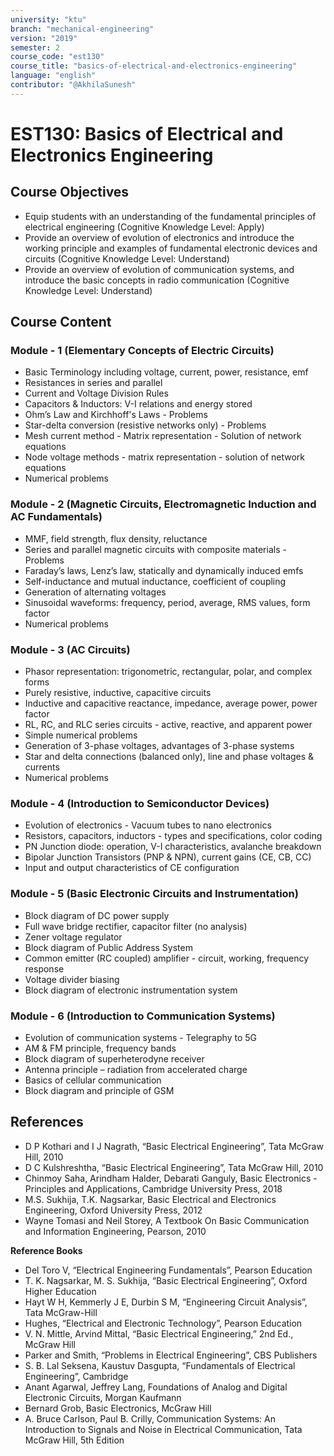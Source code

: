 ```yaml
---
university: "ktu"
branch: "mechanical-engineering"
version: "2019"
semester: 2
course_code: "est130"
course_title: "basics-of-electrical-and-electronics-engineering"
language: "english"
contributor: "@AkhilaSunesh"
---
```


# EST130: Basics of Electrical and Electronics Engineering

## Course Objectives

* Equip students with an understanding of the fundamental principles of electrical engineering (Cognitive Knowledge Level: Apply)  
* Provide an overview of evolution of electronics and introduce the working principle and examples of fundamental electronic devices and circuits (Cognitive Knowledge Level: Understand)  
* Provide an overview of evolution of communication systems, and introduce the basic concepts in radio communication (Cognitive Knowledge Level: Understand)  

## Course Content

### Module - 1 (Elementary Concepts of Electric Circuits)
* Basic Terminology including voltage, current, power, resistance, emf  
* Resistances in series and parallel  
* Current and Voltage Division Rules  
* Capacitors & Inductors: V-I relations and energy stored  
* Ohm’s Law and Kirchhoff's Laws - Problems  
* Star-delta conversion (resistive networks only) - Problems  
* Mesh current method - Matrix representation - Solution of network equations  
* Node voltage methods - matrix representation - solution of network equations  
* Numerical problems  

### Module - 2 (Magnetic Circuits, Electromagnetic Induction and AC Fundamentals)
* MMF, field strength, flux density, reluctance  
* Series and parallel magnetic circuits with composite materials - Problems  
* Faraday’s laws, Lenz’s law, statically and dynamically induced emfs  
* Self-inductance and mutual inductance, coefficient of coupling  
* Generation of alternating voltages  
* Sinusoidal waveforms: frequency, period, average, RMS values, form factor  
* Numerical problems  

### Module - 3 (AC Circuits)
* Phasor representation: trigonometric, rectangular, polar, and complex forms  
* Purely resistive, inductive, capacitive circuits  
* Inductive and capacitive reactance, impedance, average power, power factor  
* RL, RC, and RLC series circuits - active, reactive, and apparent power  
* Simple numerical problems  
* Generation of 3-phase voltages, advantages of 3-phase systems  
* Star and delta connections (balanced only), line and phase voltages & currents  
* Numerical problems  

### Module - 4 (Introduction to Semiconductor Devices)
* Evolution of electronics - Vacuum tubes to nano electronics  
* Resistors, capacitors, inductors - types and specifications, color coding  
* PN Junction diode: operation, V-I characteristics, avalanche breakdown  
* Bipolar Junction Transistors (PNP & NPN), current gains (CE, CB, CC)  
* Input and output characteristics of CE configuration  

### Module - 5 (Basic Electronic Circuits and Instrumentation)
* Block diagram of DC power supply  
* Full wave bridge rectifier, capacitor filter (no analysis)  
* Zener voltage regulator  
* Block diagram of Public Address System  
* Common emitter (RC coupled) amplifier - circuit, working, frequency response  
* Voltage divider biasing  
* Block diagram of electronic instrumentation system  

### Module - 6 (Introduction to Communication Systems)
* Evolution of communication systems - Telegraphy to 5G  
* AM & FM principle, frequency bands  
* Block diagram of superheterodyne receiver  
* Antenna principle – radiation from accelerated charge  
* Basics of cellular communication  
* Block diagram and principle of GSM  

## References

* D P Kothari and I J Nagrath, “Basic Electrical Engineering”, Tata McGraw Hill, 2010  
* D C Kulshreshtha, “Basic Electrical Engineering”, Tata McGraw Hill, 2010  
* Chinmoy Saha, Arindham Halder, Debarati Ganguly, Basic Electronics - Principles and Applications, Cambridge University Press, 2018  
* M.S. Sukhija, T.K. Nagsarkar, Basic Electrical and Electronics Engineering, Oxford University Press, 2012  
* Wayne Tomasi and Neil Storey, A Textbook On Basic Communication and Information Engineering, Pearson, 2010  

**Reference Books**  
* Del Toro V, “Electrical Engineering Fundamentals”, Pearson Education  
* T. K. Nagsarkar, M. S. Sukhija, “Basic Electrical Engineering”, Oxford Higher Education  
* Hayt W H, Kemmerly J E, Durbin S M, “Engineering Circuit Analysis”, Tata McGraw-Hill  
* Hughes, “Electrical and Electronic Technology”, Pearson Education  
* V. N. Mittle, Arvind Mittal, “Basic Electrical Engineering,” 2nd Ed., McGraw Hill  
* Parker and Smith, “Problems in Electrical Engineering”, CBS Publishers  
* S. B. Lal Seksena, Kaustuv Dasgupta, “Fundamentals of Electrical Engineering”, Cambridge  
* Anant Agarwal, Jeffrey Lang, Foundations of Analog and Digital Electronic Circuits, Morgan Kaufmann  
* Bernard Grob, Basic Electronics, McGraw Hill  
* A. Bruce Carlson, Paul B. Crilly, Communication Systems: An Introduction to Signals and Noise in Electrical Communication, Tata McGraw Hill, 5th Edition  

